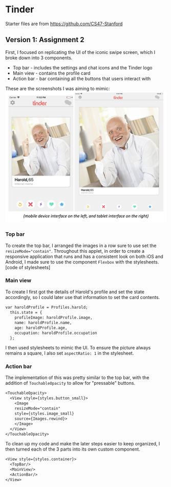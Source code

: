 # Tinder
Starter files are from https://github.com/CS47-Stanford

## Version 1: Assignment 2
First, I focused on replicating the UI of the iconic swipe screen, which I broke down into 3 components.
- Top bar - includes the settings and chat icons and the Tinder logo
- Main view - contains the profile card
- Action bar - bar containing all the buttons that users interact with

These are the screenshots I was aiming to mimic:
![alt text](https://github.com/jchens/cs-47/blob/master/tinder%20applet/version%201/screenshot_to_mimic.png)

### Top bar
To create the top bar, I arranged the images in a row sure to use set the `resizeMode="contain"`. Throughout this applet, in order to create a responsive application that runs and has a consistent look on both iOS and Android, I made sure to use the component `Flexbox` with the stylesheets.
[code of stylesheets]

### Main view
To create
I first got the details of Harold's profile and set the state accordingly, so I could later use that information to set the card contents.
```  
var haroldProfile = Profiles.harold;
  this.state = {
    profileImage: haroldProfile.image,
    name: haroldProfile.name,
    age: haroldProfile.age,
    occupation: haroldProfile.occupation
  };
```
I then used stylesheets to mimic the UI. To ensure the picture always remains a square, I also set `aspectRatio: 1` in the stylesheet.

### Action bar
The implementation of this was pretty similar to the top bar, with the addition of `TouchableOpacity` to allow for "pressable" buttons.
```
<TouchableOpacity>
  <View style={styles.button_small}>
    <Image
    resizeMode="contain"
    style={styles.image_small}
    source={Images.rewind}>
    </Image>
  </View>
</TouchableOpacity>
```

To clean up my code and make the later steps easier to keep organized, I then turned each of the 3 parts into its own custom component.
```
<View style={styles.container}>
  <TopBar/>
  <MainView/>
  <ActionBar/>
</View>
```
